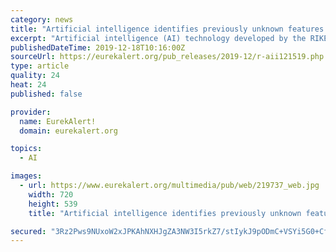 ```yaml
---
category: news
title: "Artificial intelligence identifies previously unknown features associated with cancer recurrence"
excerpt: "Artificial intelligence (AI) technology developed by the RIKEN Center for Advanced Intelligence Project (AIP) in Japan has successfully found features in pathology images from human cancer patients, without annotation, that could be understood by human doctors. Further, the AI identified features relevant to cancer prognosis that were not ..."
publishedDateTime: 2019-12-18T10:16:00Z
sourceUrl: https://eurekalert.org/pub_releases/2019-12/r-aii121519.php
type: article
quality: 24
heat: 24
published: false

provider:
  name: EurekAlert!
  domain: eurekalert.org

topics:
  - AI

images:
  - url: https://www.eurekalert.org/multimedia/pub/web/219737_web.jpg
    width: 720
    height: 539
    title: "Artificial intelligence identifies previously unknown features associated with cancer recurrence"

secured: "3Rz2Pws9NUxoW2xJPKAhNXHJgZA3NW3I5rkZ7/stIykJ9pODmC+VSYi5G0+CfmtDNzVDx6K2YRjmNhEzWYCVvf71z13CncmaeAVDSuj0feIjq+W89Fgt0dXkMq9vGIWky69B2E8eK8iwdPh4NpappXjpzXXzHkpAVV0fjZl+K16DPui3mYma0RQHhu2vVMchz01IqPvdLBFN2whdrmbiVHlFiGY025fjOzFN9vaqabbFgvn2UDb8+YGoNAUL15ZR948ZbS7TerPA3XNN4BwBKQ==;VzOlhTBeCBk30/MSiE0neA=="
---
```


